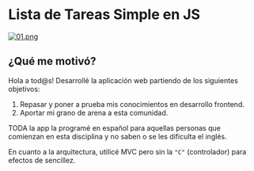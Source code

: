 # Lista de Tareas Simple en JS

[![01.png](https://i.postimg.cc/0N2qGFQ5/01.png)](https://postimg.cc/DSDDnCLR)

## ¿Qué me motivó?
Hola a tod@s! Desarrollé la aplicación web partiendo de los siguientes objetivos:

1. Repasar y poner a prueba mis conocimientos en desarrollo frontend.
2. Aportar mi grano de arena a esta comunidad.

TODA la app la programé en español para aquellas personas que comienzan en esta disciplina y no saben o se les dificulta el inglés.

En cuanto a la arquitectura, utilicé MVC pero sin la `"C"` (controlador) para efectos de sencillez.